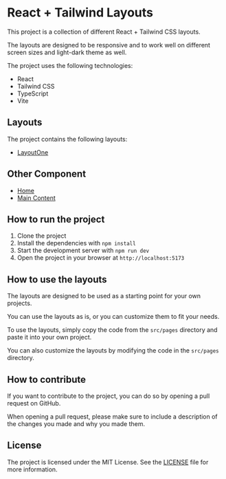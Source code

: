 # React + Tailwind Layouts

This project is a collection of different React + Tailwind CSS layouts.

The layouts are designed to be responsive and to work well on different screen sizes and light-dark theme as well.

The project uses the following technologies:

- React
- Tailwind CSS
- TypeScript
- Vite

## Layouts

The project contains the following layouts:

- [LayoutOne](./react-tailwind%20layouts/src/layouts/LayoutOne.tsx)

## Other Component

- [Home](./react-tailwind%20layouts/src/pages/home/home.tsx)
- [Main Content](./react-tailwind%20layouts/src/pages/mainContent/mainContent.tsx)

## How to run the project

1. Clone the project
2. Install the dependencies with `npm install`
3. Start the development server with `npm run dev`
4. Open the project in your browser at `http://localhost:5173`

## How to use the layouts

The layouts are designed to be used as a starting point for your own projects.

You can use the layouts as is, or you can customize them to fit your needs.

To use the layouts, simply copy the code from the `src/pages` directory and paste it into your own project.

You can also customize the layouts by modifying the code in the `src/pages` directory.

## How to contribute

If you want to contribute to the project, you can do so by opening a pull request on GitHub.

When opening a pull request, please make sure to include a description of the changes you made and why you made them.

## License

The project is licensed under the MIT License. See the [LICENSE](LICENSE) file for more information.
